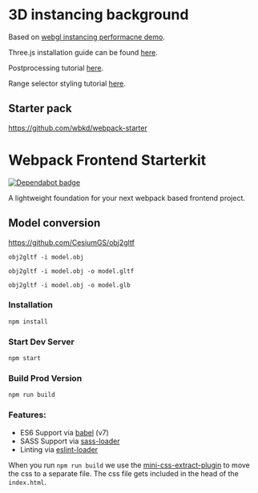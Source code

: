 # 3D instancing background

Based on [webgl instancing performacne demo](https://github.com/mrdoob/three.js/blob/dev/examples/webgl_instancing_performance.html).

Three.js installation guide can be found [here](https://threejs.org/docs/index.html#manual/en/introduction/Installation).

Postprocessing tutorial [here](https://threejsfundamentals.org/threejs/lessons/threejs-post-processing.html).

Range selector styling tutorial [here](https://css-tricks.com/styling-cross-browser-compatible-range-inputs-css/).


## Starter pack

https://github.com/wbkd/webpack-starter


# Webpack Frontend Starterkit

[![Dependabot badge](https://flat.badgen.net/dependabot/wbkd/webpack-starter?icon=dependabot)](https://dependabot.com/)

A lightweight foundation for your next webpack based frontend project.

## Model conversion

https://github.com/CesiumGS/obj2gltf

```
obj2gltf -i model.obj

obj2gltf -i model.obj -o model.gltf

obj2gltf -i model.obj -o model.glb
```

### Installation

```
npm install
```

### Start Dev Server

```
npm start
```

### Build Prod Version

```
npm run build
```

### Features:

* ES6 Support via [babel](https://babeljs.io/) (v7)
* SASS Support via [sass-loader](https://github.com/jtangelder/sass-loader)
* Linting via [eslint-loader](https://github.com/MoOx/eslint-loader)

When you run `npm run build` we use the [mini-css-extract-plugin](https://github.com/webpack-contrib/mini-css-extract-plugin) to move the css to a separate file. The css file gets included in the head of the `index.html`.

